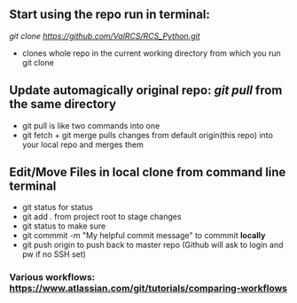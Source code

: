 ## Start using the repo run in terminal: 
*git clone https://github.com/ValRCS/RCS_Python.git*
* clones whole repo in the current working directory from which you run git clone

## Update automagically original repo: *git pull* from the same directory
* git pull is like two commands into one
* git fetch + git merge pulls changes from default origin(this repo) into your local repo and merges them 

## Edit/Move Files in local clone from command line terminal
* git status for status
* git add . from project root to stage changes
* git status to make sure
* git commmit -m "My helpful commit message" to commmit **locally**
* git push origin to push back to master repo (Github will ask to login and pw if no SSH set)


### Various workflows: https://www.atlassian.com/git/tutorials/comparing-workflows


